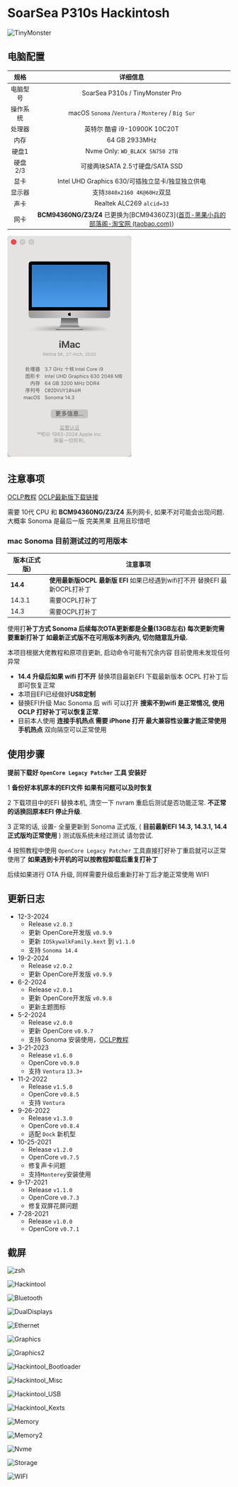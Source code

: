 # SoarSea P310s Hackintosh



![TinyMonster](./ScreenShots/TinyMonsterPro.png)

## 电脑配置

|   规格   |                           详细信息                           |
| :------: | :----------------------------------------------------------: |
| 电脑型号 |               SoarSea P310s / TinyMonster Pro                |
| 操作系统 |     macOS `Sonoma`  /`Ventura` / `Monterey` / `Big Sur`      |
|  处理器  |                 英特尔 酷睿 i9-10900K 10C20T                 |
|   内存   |                        64 GB 2933MHz                         |
|  硬盘1   |               Nvme Only: `WD_BLACK SN750 2TB`                |
| 硬盘2/3  |               可接两块SATA 2.5寸硬盘/SATA SSD                |
|   显卡   |       Intel UHD Graphics 630/可插独立显卡/独显独立供电       |
|  显示器  |                 支持`3840x2160 4K@60Hz`双显                  |
|   声卡   |                  Realtek ALC269 `alcid=33`                   |
|   网卡   | **BCM94360NG/Z3/Z4**  已更换为[BCM94360Z3]([首页-黑果小兵的部落阁-淘宝网 (taobao.com)](https://hackintosher.taobao.com/)) |

![WX20240205-145603](./ScreenShots/WX20240205-145603.png)



## 注意事项

[OCLP教程](https://blog.daliansky.net/OCLP.html) 	[OCLP最新版下载链接](https://github.com/dortania/OpenCore-Legacy-Patcher/releases)

需要 10代 CPU 和  **BCM94360NG/Z3/Z4** 系列网卡, 如果不对可能会出现问题.  大概率 Sonoma 是最后一版 完美黑果 且用且珍惜吧

### mac Sonoma 目前测试过的可用版本

| 版本(正式版) | 注意事项                                                     |
| ------------ | ------------------------------------------------------------ |
| **14.4**     | **使用最新版OCPL 最新版 EFI** 如果已经遇到wifi打不开 替换EFI 最新OCPL打补丁 |
| 14.3.1       | 需要OCPL打补丁                                               |
| 14.3         | 需要OCPL打补丁                                               |

使用打**补丁方式 Sonoma 后续每次OTA更新都是全量(13GB左右) 每次更新完需要重新打补丁 如最新正式版不在可用版本列表内, 切勿随意乱升级.** 

本项目根据大佬教程和原项目更新, 启动命令可能有冗余内容 目前使用未发现任何异常

+ **14.4 升级后如果 wifi 打不开** 替换项目最新EFI 下载最新版本 OCPL 打补丁后即可恢复正常 
+ 本项目EFI已经做好**USB定制**  
+ 替换EFI升级 Mac Sonoma 后 wifi 可以打开 **搜索不到wifi 是正常情况,  使用OCLP 打好补丁可以恢复正常**.
+ 目前本人使用 **连接手机热点 需要 iPhone 打开 最大兼容性设置才能正常使用手机热点**  双向隔空可以正常使用



## 使用步骤

**提前下载好 `OpenCore Legacy Patcher` 工具 安装好**

1 **备份好本机原本的EFI文件 如果有问题可以及时恢复**

2 下载项目中的EFI 替换本机, 清空一下 nvram 重启后测试是否功能正常. **不正常的话换回原本EFI 停止升级**.

3  正常的话, 设置- 全量更新到 Sonoma 正式版, ( **目前最新EFI 14.3, 14.3.1, 14.4正式版均正常使用** ) 测试版系统未经过测试 请勿尝试.

4 按照教程中使用 `OpenCore Legacy Patcher` 工具直接打好补丁重启就可以正常使用了 **如果遇到卡开机的可以按教程卸载后重复打补丁**

后续如果进行 OTA 升级, 同样需要升级后重新打补丁后才能正常使用 WIFI



## 更新日志
- 12-3-2024
  - Release `v2.0.3`
  - 更新 OpenCore开发版 `v0.9.9`
  - 更新 `IOSkywalkFamily.kext` 到 `v1.1.0` 
  - 支持 `Sonoma 14.4`
- 19-2-2024
  - Release `v2.0.2`
  - 更新 OpenCore开发版 `v0.9.9`
- 6-2-2024
  - Release `v2.0.1`
  - 更新 OpenCore开发版 `v0.9.8`
  - 更新主题图标
- 5-2-2024
  - Release `v2.0.0`
  - 更新 OpenCore `v0.9.7`
  - 支持 Sonoma 安装使用，[OCLP教程](https://blog.daliansky.net/OCLP.html)
- 3-21-2023
  - Release `v1.6.0`
  - OpenCore `v0.9.0`
  - 支持 `Ventura` `13.3+`
- 11-2-2022
  - Release `v1.5.0`
  - OpenCore `v0.8.5`
  - 支持 `Ventura`
- 9-26-2022
  - Release `v1.3.0`
  - OpenCore `v0.8.4`
  - 适配 `Dock` 新机型
- 10-25-2021
  - Release `v1.2.0`
  - OpenCore `v0.7.5`
  - 修复声卡问题
  - 支持`Monterey`安装使用
- 9-17-2021
  - Release `v1.1.0`
  - OpenCore `v0.7.3`
  - 修复双屏花屏问题
- 7-28-2021
  - Release `v1.0.0`
  - OpenCore `v0.7.1`

## 截屏

![zsh](./ScreenShots/zsh.png)

![Hackintool](ScreenShots/Hackintool.png)

![Bluetooth](ScreenShots/11.5.1_20G80.png)

![DualDisplays](ScreenShots/DualDisplays.png)

![Ethernet](ScreenShots/Ethernet.png)

![Graphics](ScreenShots/Graphics.png)

![Graphics2](ScreenShots/Graphics2.png)

![Hackintool_Bootloader](ScreenShots/Hackintool_Bootloader.png)

![Hackintool_Misc](ScreenShots/Hackintool_Misc.png)

![Hackintool_USB](ScreenShots/Hackintool_USB.png)

![Hackintool_Kexts](ScreenShots/Hackintool_Kexts.png)

![Memory](ScreenShots/Memory.png)

![Memory2](ScreenShots/Memory2.png)

![Nvme](ScreenShots/Nvme.png)

![Storage](ScreenShots/Storage.png)

![WIFI](ScreenShots/WIFI.png)

 

